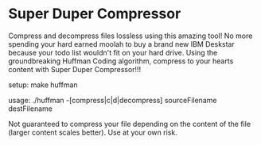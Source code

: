 # Super Duper Compressor

Compress and decompress files lossless using this amazing tool! No more spending your hard earned moolah to buy a brand new IBM Deskstar because your todo list wouldn't fit on your hard drive. Using the groundbreaking Huffman Coding algorithm, compress to your hearts content with Super Duper Compressor!!!

setup: make huffman

usage: ./huffman -[compress|c|d|decompress] sourceFilename destFilename

Not guaranteed to compress your file depending on the content of the file (larger content scales better). Use at your own risk.
